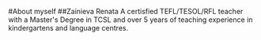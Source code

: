 #About myself
##Zainieva Renata
A certisfied TEFL/TESOL/RFL teacher with a Master's Degree in TCSL and over 5 years of teaching experience in kindergartens and language centres.